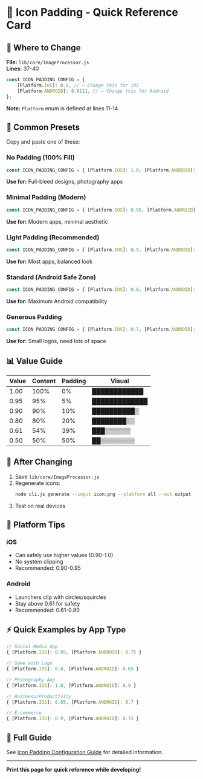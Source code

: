 # 🎨 Icon Padding - Quick Reference Card

## 📍 Where to Change

**File:** `lib/core/ImageProcessor.js`  
**Lines:** 37-40

```javascript
const ICON_PADDING_CONFIG = {
	[Platform.IOS]: 0.9, // ← Change this for iOS
	[Platform.ANDROID]: 0.6111, // ← Change this for Android
};
```

**Note:** `Platform` enum is defined at lines 11-14

## 🎯 Common Presets

Copy and paste one of these:

### No Padding (100% Fill)

```javascript
const ICON_PADDING_CONFIG = { [Platform.IOS]: 1.0, [Platform.ANDROID]: 1.0 };
```

**Use for:** Full-bleed designs, photography apps

### Minimal Padding (Modern)

```javascript
const ICON_PADDING_CONFIG = { [Platform.IOS]: 0.95, [Platform.ANDROID]: 0.9 };
```

**Use for:** Modern apps, minimal aesthetic

### Light Padding (Recommended)

```javascript
const ICON_PADDING_CONFIG = { [Platform.IOS]: 0.9, [Platform.ANDROID]: 0.8 };
```

**Use for:** Most apps, balanced look

### Standard (Android Safe Zone)

```javascript
const ICON_PADDING_CONFIG = { [Platform.IOS]: 0.8, [Platform.ANDROID]: 0.6111 };
```

**Use for:** Maximum Android compatibility

### Generous Padding

```javascript
const ICON_PADDING_CONFIG = { [Platform.IOS]: 0.7, [Platform.ANDROID]: 0.5 };
```

**Use for:** Small logos, need lots of space

## 📊 Value Guide

| Value | Content | Padding | Visual        |
| ----- | ------- | ------- | ------------- |
| 1.00  | 100%    | 0%      | ████████████  |
| 0.95  | 95%     | 5%      | █████████████ |
| 0.90  | 90%     | 10%     | ██████████▒   |
| 0.80  | 80%     | 20%     | ████████▒▒    |
| 0.61  | 54%     | 39%     | ███▒▒▒▒▒▒     |
| 0.50  | 50%     | 50%     | ██▒▒▒▒▒▒▒▒    |

## 🚀 After Changing

1. Save `lib/core/ImageProcessor.js`
2. Regenerate icons:
   ```bash
   node cli.js generate --input icon.png --platform all --out output
   ```
3. Test on real devices

## 📱 Platform Tips

### iOS

- Can safely use higher values (0.90-1.0)
- No system clipping
- Recommended: 0.90-0.95

### Android

- Launchers clip with circles/squircles
- Stay above 0.61 for safety
- Recommended: 0.61-0.80

## ⚡ Quick Examples by App Type

```javascript
// Social Media App
{ [Platform.IOS]: 0.95, [Platform.ANDROID]: 0.75 }

// Game with Logo
{ [Platform.IOS]: 0.8, [Platform.ANDROID]: 0.65 }

// Photography App
{ [Platform.IOS]: 1.0, [Platform.ANDROID]: 0.9 }

// Business/Productivity
{ [Platform.IOS]: 0.85, [Platform.ANDROID]: 0.7 }

// E-commerce
{ [Platform.IOS]: 0.9, [Platform.ANDROID]: 0.75 }
```

## 📖 Full Guide

See [Icon Padding Configuration Guide](./guides/ICON_PADDING_CONFIG.md) for detailed information.

---

**Print this page for quick reference while developing!**
